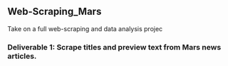 ## Web-Scraping_Mars
Take on a full web-scraping and data analysis projec

### Deliverable 1: Scrape titles and preview text from Mars news articles.
